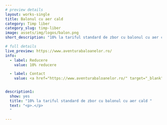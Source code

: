 ```yaml
---
# preview details
layout: works-single
title: Balonul cu aer cald
category: Timp liber
category_slug: timp-liber
image: assets/img/logos/balon.png
short_description: "10% la tariful standard de zbor cu balonul cu aer cald"

# full details
live_preview: https://www.aventurabaloanelor.ro/
info:
  - label: Reducere
    value: 10% reducere

  - label: Contact
    value: <a href="https://www.aventurabaloanelor.ro/" target="_blank">Website</a>


description1:
  show: yes
  title: "10% la tariful standard de zbor cu balonul cu aer cald "
  text: "<p>.</p>
  "

---
```


